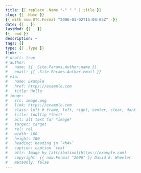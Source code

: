 ```yaml
---
title: {{ replace .Name "-" " " | title }}
slug: {{ .Name }}
{{ with now.UTC.Format "2006-01-02T15:04:05Z" -}}
date: {{ . }}
lastMod: {{ . }}
{{- end }}
description: ~
tags: []
type: {{ .Type }}
link: ~
# draft: true
# author:
#   name: {{ .Site.Params.Author.name }}
#   email: {{ .Site.Params.Author.email }}
# via:
#   name: Example
#   href: https://example.com
#   title: Hello
# image:
#   src: image.png
#   link: https://example.com
#   class: left # frame, left, right, center, clear, dark
#   title: tooltip *text*
#   alt: alt text for *image*
#   target: target
#   rel: rel
#   width: 100
#   height: 100
#   heading: heading in `<h4>`
#   caption: caption `text`
#   attr: Image by [attribution](https://example.com)
#   copyright: {{ now.Format "2006" }} David E. Wheeler
#   metaOnly: false
---
```


